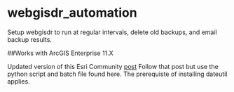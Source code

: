 # webgisdr_automation
Setup webgisdr to run at regular intervals, delete old backups, and email backup results.


##Works with ArcGIS Enterprise 11.X

Updated version of this Esri Community [post](https://community.esri.com/t5/arcgis-enterprise-documents/automate-arcgis-enterprise-backup/ta-p/914090)
Follow that post but use the python script and batch file found here.
The prerequiste of installing dateutil applies.
